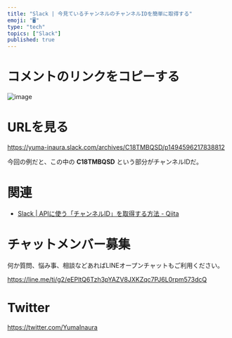 ```yaml
---
title: "Slack | 今見ているチャンネルのチャンネルIDを簡単に取得する"
emoji: "🖥"
type: "tech"
topics: ["Slack"]
published: true
---
```


# コメントのリンクをコピーする


![image](https://qiita-image-store.s3.amazonaws.com/0/89618/12d4fb34-3f1c-15d2-2fa6-70ee5f07994b.png)

# URLを見る


https://yuma-inaura.slack.com/archives/C18TMBQSD/p1494596217838812

今回の例だと、この中の **C18TMBQSD** という部分がチャンネルIDだ。

# 関連

- [Slack | APIに使う「チャンネルID」を取得する方法 - Qiita](http://qiita.com/Yinaura/items/bd28c7b9ef614696fb7e)








<!-- Update From Qiita API -->

# チャットメンバー募集


何か質問、悩み事、相談などあればLINEオープンチャットもご利用ください。

https://line.me/ti/g2/eEPltQ6Tzh3pYAZV8JXKZqc7PJ6L0rpm573dcQ





# Twitter


https://twitter.com/YumaInaura


<!-- Update From Qiita API -->


